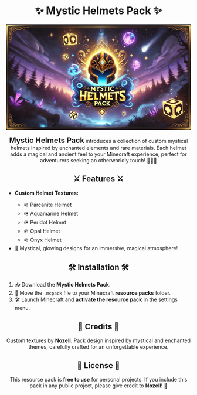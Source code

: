 <h1 align="center">✨ Mystic Helmets Pack</span> ✨</h1>

<p align="center">
 <img src="https://github.com/ImJustNozell/MysticHelmets/blob/main/assest/banner.png" alt="Mystic Helmets Banner" width="600"/>

</p>

<p align="center">
  <strong><span style="font-size:20px;">Mystic Helmets Pack</span></strong> introduces a collection of custom mystical helmets inspired by enchanted elements and rare materials. Each helmet adds a magical and ancient feel to your Minecraft experience, perfect for adventurers seeking an otherworldly touch! 🧙‍♂️🔮
</p>

<h2 align="center">⚔️ Features ⚔️</h2>

<ul>
  <li><strong>Custom Helmet Textures:</strong></li>
  <ul>
    <li>🪖 Parcanite Helmet</li>
    <li>🪖 Aquamarine Helmet</li>
    <li>🪖 Peridot Helmet</li>
    <li>🪖 Opal Helmet</li>
    <li>🪖 Onyx Helmet</li>
  </ul>
  <li>🌟 Mystical, glowing designs for an immersive, magical atmosphere!</li>
</ul>

<h2 align="center">🛠️ Installation 🛠️</h2>

<ol>
  <li>📥 Download the <strong>Mystic Helmets Pack</strong>.</li>
  <li>📂 Move the <code>.mcpack</code> file to your Minecraft <strong>resource packs</strong> folder.</li>
  <li>🛠️ Launch Minecraft and <strong>activate the resource pack</strong> in the settings menu.</li>
</ol>

<h2 align="center">🎨 Credits 🎨</h2>

<p align="center">
  Custom textures by <strong>Nozell</strong>. Pack design inspired by mystical and enchanted themes, carefully crafted for an unforgettable experience.
</p>

<h2 align="center">📜 License 📜</h2>

<p align="center">
  This resource pack is <strong>free to use</strong> for personal projects. If you include this pack in any public project, please give credit to <strong>Nozell</strong>! 🙌
</p>
